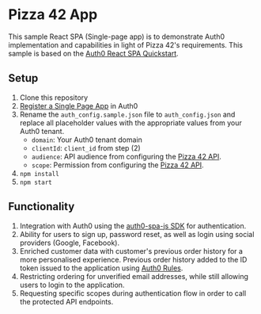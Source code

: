 # Pizza 42 App

This sample React SPA (Single-page app) is to demonstrate Auth0 implementation and capabilities in light of Pizza 42's requirements. This sample is based on the [Auth0 React SPA Quickstart](https://auth0.com/docs/quickstart/spa/react).

## Setup 
1. Clone this repository
2. [Register a Single Page App](https://auth0.com/docs/applications/set-up-an-application/register-single-page-app) in Auth0
3. Rename the `auth_config.sample.json` file to `auth_config.json` and replace all placeholder values with the appropriate values from your Auth0 tenant.
	- `domain`: Your Auth0 tenant domain
	- `clientId`: `client_id` from step (2)
	- `audience`: API audience from configuring the [Pizza 42 API](https://github.com/MrPrashantT/pizza-42-api).
	-  `scope`: Permission from configuring the [Pizza 42 API](https://github.com/MrPrashantT/pizza-42-api).
5. `npm install  `
6. `npm start`

## Functionality

1. Integration with Auth0 using the [auth0-spa-js SDK](https://auth0.com/docs/libraries/auth0-single-page-app-sdk) for authentication.
2. Ability for users to sign up, password reset, as well as login using social providers (Google, Facebook).
3. Enriched customer data with customer's previous order history for a more personalised experience. Previous order history added to the ID token issued to the application using [Auth0 Rules](https://auth0.com/docs/rules).
4. Restricting ordering for unverified email addresses, while still allowing users to login to the application.
5. Requesting specific scopes during authentication flow in order to call the protected API endpoints.
